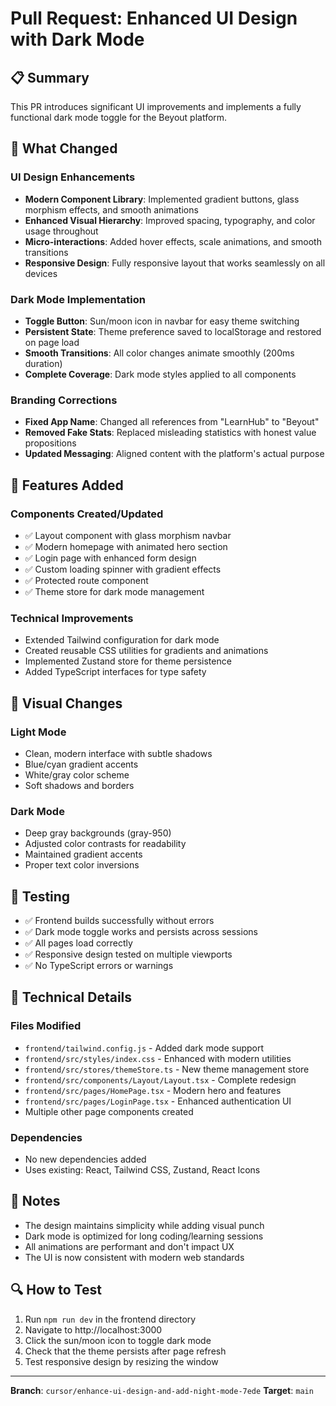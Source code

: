 # Pull Request: Enhanced UI Design with Dark Mode

## 📋 Summary

This PR introduces significant UI improvements and implements a fully functional dark mode toggle for the Beyout platform.

## 🎯 What Changed

### UI Design Enhancements
- **Modern Component Library**: Implemented gradient buttons, glass morphism effects, and smooth animations
- **Enhanced Visual Hierarchy**: Improved spacing, typography, and color usage throughout
- **Micro-interactions**: Added hover effects, scale animations, and smooth transitions
- **Responsive Design**: Fully responsive layout that works seamlessly on all devices

### Dark Mode Implementation
- **Toggle Button**: Sun/moon icon in navbar for easy theme switching
- **Persistent State**: Theme preference saved to localStorage and restored on page load
- **Smooth Transitions**: All color changes animate smoothly (200ms duration)
- **Complete Coverage**: Dark mode styles applied to all components

### Branding Corrections
- **Fixed App Name**: Changed all references from "LearnHub" to "Beyout"
- **Removed Fake Stats**: Replaced misleading statistics with honest value propositions
- **Updated Messaging**: Aligned content with the platform's actual purpose

## 🚀 Features Added

### Components Created/Updated
- ✅ Layout component with glass morphism navbar
- ✅ Modern homepage with animated hero section
- ✅ Login page with enhanced form design
- ✅ Custom loading spinner with gradient effects
- ✅ Protected route component
- ✅ Theme store for dark mode management

### Technical Improvements
- Extended Tailwind configuration for dark mode
- Created reusable CSS utilities for gradients and animations
- Implemented Zustand store for theme persistence
- Added TypeScript interfaces for type safety

## 📸 Visual Changes

### Light Mode
- Clean, modern interface with subtle shadows
- Blue/cyan gradient accents
- White/gray color scheme
- Soft shadows and borders

### Dark Mode
- Deep gray backgrounds (gray-950)
- Adjusted color contrasts for readability
- Maintained gradient accents
- Proper text color inversions

## 🧪 Testing

- ✅ Frontend builds successfully without errors
- ✅ Dark mode toggle works and persists across sessions
- ✅ All pages load correctly
- ✅ Responsive design tested on multiple viewports
- ✅ No TypeScript errors or warnings

## 🔧 Technical Details

### Files Modified
- `frontend/tailwind.config.js` - Added dark mode support
- `frontend/src/styles/index.css` - Enhanced with modern utilities
- `frontend/src/stores/themeStore.ts` - New theme management store
- `frontend/src/components/Layout/Layout.tsx` - Complete redesign
- `frontend/src/pages/HomePage.tsx` - Modern hero and features
- `frontend/src/pages/LoginPage.tsx` - Enhanced authentication UI
- Multiple other page components created

### Dependencies
- No new dependencies added
- Uses existing: React, Tailwind CSS, Zustand, React Icons

## 📝 Notes

- The design maintains simplicity while adding visual punch
- Dark mode is optimized for long coding/learning sessions
- All animations are performant and don't impact UX
- The UI is now consistent with modern web standards

## 🔍 How to Test

1. Run `npm run dev` in the frontend directory
2. Navigate to http://localhost:3000
3. Click the sun/moon icon to toggle dark mode
4. Check that the theme persists after page refresh
5. Test responsive design by resizing the window

---

**Branch**: `cursor/enhance-ui-design-and-add-night-mode-7ede`
**Target**: `main`